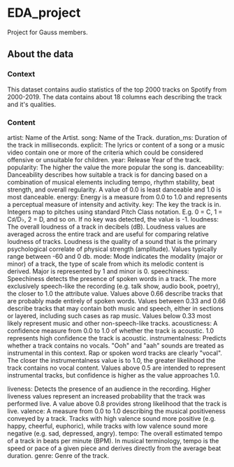 # EDA_project
Project for Gauss members.


## About the data

### Context

This dataset contains audio statistics of the top 2000 tracks on Spotify from 2000-2019. The data contains about 18 columns each describing the track and it's qualities.

### Content

artist: Name of the Artist.
song: Name of the Track.
duration_ms: Duration of the track in milliseconds.
explicit: The lyrics or content of a song or a music video contain one or more of the criteria which could be considered offensive or unsuitable for children.
year: Release Year of the track.
popularity: The higher the value the more popular the song is.
danceability: Danceability describes how suitable a track is for dancing based on a combination of musical elements including tempo, rhythm stability, beat strength, and overall regularity. A value of 0.0 is least danceable and 1.0 is most danceable.
energy: Energy is a measure from 0.0 to 1.0 and represents a perceptual measure of intensity and activity.
key: The key the track is in. Integers map to pitches using standard Pitch Class notation. E.g. 0 = C, 1 = C♯/D♭, 2 = D, and so on. If no key was detected, the value is -1.
loudness: The overall loudness of a track in decibels (dB). Loudness values are averaged across the entire track and are useful for comparing relative loudness of tracks. Loudness is the quality of a sound that is the primary psychological correlate of physical strength (amplitude). Values typically range between -60 and 0 db.
mode: Mode indicates the modality (major or minor) of a track, the type of scale from which its melodic content is derived. Major is represented by 1 and minor is 0.
speechiness: Speechiness detects the presence of spoken words in a track. The more exclusively speech-like the recording (e.g. talk show, audio book, poetry), the closer to 1.0 the attribute value. Values above 0.66 describe tracks that are probably made entirely of spoken words. Values between 0.33 and 0.66 describe tracks that may contain both music and speech, either in sections or layered, including such cases as rap music. Values below 0.33 most likely represent music and other non-speech-like tracks.
acousticness: A confidence measure from 0.0 to 1.0 of whether the track is acoustic. 1.0 represents high confidence the track is acoustic.
instrumentalness: Predicts whether a track contains no vocals. "Ooh" and "aah" sounds are treated as instrumental in this context. Rap or spoken word tracks are clearly "vocal". The closer the instrumentalness value is to 1.0, the greater likelihood the track contains no vocal content. Values above 0.5 are intended to represent instrumental tracks, but confidence is higher as the value approaches 1.0.

liveness: Detects the presence of an audience in the recording. Higher liveness values represent an increased probability that the track was performed live. A value above 0.8 provides strong likelihood that the track is live.
valence: A measure from 0.0 to 1.0 describing the musical positiveness conveyed by a track. Tracks with high valence sound more positive (e.g. happy, cheerful, euphoric), while tracks with low valence sound more negative (e.g. sad, depressed, angry).
tempo: The overall estimated tempo of a track in beats per minute (BPM). In musical terminology, tempo is the speed or pace of a given piece and derives directly from the average beat duration.
genre: Genre of the track.
